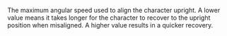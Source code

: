 The maximum angular speed used to align the character upright. A lower
value means it takes longer for the character to recover to the upright
position when misaligned. A higher value results in a quicker recovery.